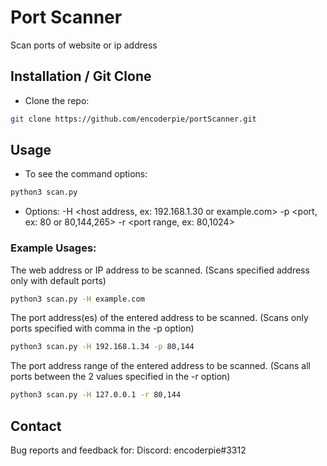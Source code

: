# Port Scanner
Scan ports of website or ip address

## Installation / Git Clone

* Clone the repo:
 ```sh
git clone https://github.com/encoderpie/portScanner.git
 ```
 
## Usage

* To see the command options:
 ```sh
python3 scan.py
 ```
 
* Options:
  -H <host address, ex: 192.168.1.30 or example.com>
  -p <port, ex: 80 or 80,144,265>
  -r <port range, ex: 80,1024>

### Example Usages:
The web address or IP address to be scanned. (Scans specified address only with default ports)
```sh
python3 scan.py -H example.com
 ```

The port address(es) of the entered address to be scanned. (Scans only ports specified with comma in the -p option)
```sh
python3 scan.py -H 192.168.1.34 -p 80,144
 ```

The port address range of the entered address to be scanned. (Scans all ports between the 2 values specified in the -r option)
```sh
python3 scan.py -H 127.0.0.1 -r 80,144
 ```
 
## Contact
Bug reports and feedback for:
Discord: encoderpie#3312
